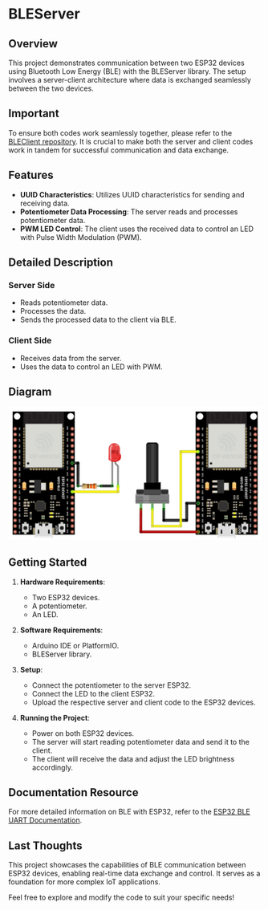 # BLEServer

## Overview

This project demonstrates communication between two ESP32 devices using Bluetooth Low Energy (BLE) with the BLEServer library. The setup involves a server-client architecture where data is exchanged seamlessly between the two devices.

## Important

To ensure both codes work seamlessly together, please refer to the [BLEClient repository](https://github.com/Xtalism/BLEClient). It is crucial to make both the server and client codes work in tandem for successful communication and data exchange.

## Features

- **UUID Characteristics**: Utilizes UUID characteristics for sending and receiving data.
- **Potentiometer Data Processing**: The server reads and processes potentiometer data.
- **PWM LED Control**: The client uses the received data to control an LED with Pulse Width Modulation (PWM).

## Detailed Description

### Server Side
- Reads potentiometer data.
- Processes the data.
- Sends the processed data to the client via BLE.

### Client Side
- Receives data from the server.
- Uses the data to control an LED with PWM.

## Diagram

![Pictoric BLEServer Diagram](pictoric.jpg)

## Getting Started

1. **Hardware Requirements**:
   - Two ESP32 devices.
   - A potentiometer.
   - An LED.

2. **Software Requirements**:
   - Arduino IDE or PlatformIO.
   - BLEServer library.

3. **Setup**:
   - Connect the potentiometer to the server ESP32.
   - Connect the LED to the client ESP32.
   - Upload the respective server and client code to the ESP32 devices.

4. **Running the Project**:
   - Power on both ESP32 devices.
   - The server will start reading potentiometer data and send it to the client.
   - The client will receive the data and adjust the LED brightness accordingly.

## Documentation Resource

For more detailed information on BLE with ESP32, refer to the [ESP32 BLE UART Documentation](https://docs.espressif.com/projects/arduino-esp32/en/latest/api/ble.html#ble-uart).

## Last Thoughts

This project showcases the capabilities of BLE communication between ESP32 devices, enabling real-time data exchange and control. It serves as a foundation for more complex IoT applications.

Feel free to explore and modify the code to suit your specific needs!
